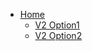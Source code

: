 * [Home](README.md?id=home)
  * [V2 Option1](README.md?id=example-v2-option-1)
  * [V2 Option2](README.md?id=example-v2-option-2)
